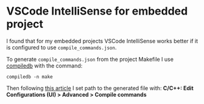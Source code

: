 # VSCode IntelliSense for embedded project

I found that for my embedded projects VSCode IntelliSense works better if it is
configured to use ```compile_commands.json```.

To generate ```compile_commands.json``` from the project Makefile I use
[compiledb](https://github.com/nickdiego/compiledb) with the command:

```
compiledb -n make
```

Then following [this article](https://code.visualstudio.com/docs/cpp/faq-cpp)
I set path to the generated file with:
**C/C++: Edit Configurations (UI) > Advanced > Compile commands**
